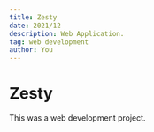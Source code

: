 ```yaml
---
title: Zesty
date: 2021/12
description: Web Application.
tag: web development
author: You
---
```


# Zesty

This was a web development project.